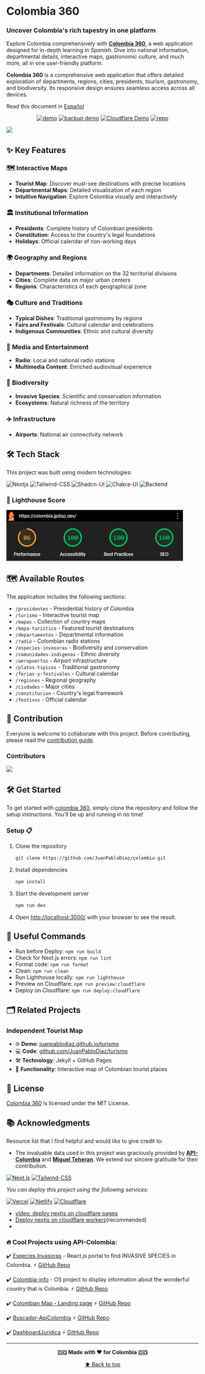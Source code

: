# Colombia 360

### Uncover Colombia's rich tapestry in one platform

Explore Colombia comprehensively with [**Colombia 360**](https://colombia.jpdiaz.dev), a web application designed for in-depth learning _in Spanish_. Dive into national information, departmental details, interactive maps, gastronomic culture, and much more, all in one user-friendly platform.

**Colombia 360** is a comprehensive web application that offers detailed exploration of departments, regions, cities, presidents, tourism, gastronomy, and biodiversity. Its responsive design ensures seamless access across all devices.

Read this document in [Español](/readme_es.md)

<div align="center">

[![demo](https://img.shields.io/badge/View%20Demo-000?style=for-the-badge&logo=Google-Chrome&logoColor=white)](https://colombia.jpdiaz.dev/)
[![backup demo](https://img.shields.io/badge/Backup%20Demo-000?style=for-the-badge&logo=Netlify&logoColor=white)](https://clombia.netlify.app/)
[![Cloudflare Demo](https://img.shields.io/badge/Cloudflare%20Worker-000?style=for-the-badge&logo=Cloudflare&logoColor=white)](https://colombia.jpdiaz.workers.dev)
[![repo](https://img.shields.io/badge/View%20Code-000?style=for-the-badge&logo=GitHub&logoColor=white)](https://github.com/JuanPabloDiaz/colombia)


</div>

<a href="https://colombia.jpdiaz.dev"><img src="https://raw.githubusercontent.com/JuanPabloDiaz/colombia/main/public/assets/mapas/colombia_simplemaps.svg" width="300"></a>

## ✨ Key Features

### 🗺️ **Interactive Maps**

- **Tourist Map**: Discover must-see destinations with precise locations
- **Departmental Maps**: Detailed visualization of each region
- **Intuitive Navigation**: Explore Colombia visually and interactively

### 🏛️ **Institutional Information**

- **Presidents**: Complete history of Colombian presidents
- **Constitution**: Access to the country's legal foundations
- **Holidays**: Official calendar of non-working days

### 🌍 **Geography and Regions**

- **Departments**: Detailed information on the 32 territorial divisions
- **Cities**: Complete data on major urban centers
- **Regions**: Characteristics of each geographical zone

### 🎭 **Culture and Traditions**

- **Typical Dishes**: Traditional gastronomy by regions
- **Fairs and Festivals**: Cultural calendar and celebrations
- **Indigenous Communities**: Ethnic and cultural diversity

### 🎵 **Media and Entertainment**

- **Radio**: Local and national radio stations
- **Multimedia Content**: Enriched audiovisual experience

### 🌿 **Biodiversity**

- **Invasive Species**: Scientific and conservation information
- **Ecosystems**: Natural richness of the territory

### ✈️ **Infrastructure**

- **Airports**: National air connectivity network

## 🛠️ Tech Stack

This project was built using modern technologies:

![Nextjs](https://img.shields.io/badge/Next.js-000?style=for-the-badge&logo=Next.js&logoColor=white)
![Tailwind-CSS](https://img.shields.io/badge/Tailwind%20CSS-06B6D4.svg?style=for-the-badge&logo=Tailwind-CSS&logoColor=white)
![Shadcn-UI](https://img.shields.io/badge/shadcn/ui-000000.svg?style=for-the-badge&logo=shadcn/ui&logoColor=white)
![Chakra-UI](https://img.shields.io/badge/Chakra%20UI-319795?style=for-the-badge&logo=Chakra-UI&logoColor=white)
![Backend](https://img.shields.io/badge/api-colombia-339933?style=for-the-badge&logoColor=white)

### 🚀 Lighthouse Score

<img src="./public/assets/images/lighthouse.jpg"/>

## 🗺️ Available Routes

The application includes the following sections:

- `/presidentes` - Presidential history of Colombia
- `/turismo` - Interactive tourist map
- `/mapas` - Collection of country maps
- `/mapa-turistico` - Featured tourist destinations
- `/departamentos` - Departmental information
- `/radio` - Colombian radio stations
- `/especies-invasoras` - Biodiversity and conservation
- `/comunidades-indigenas` - Ethnic diversity
- `/aeropuertos` - Airport infrastructure
- `/platos-tipicos` - Traditional gastronomy
- `/ferias-y-festivales` - Cultural calendar
- `/regiones` - Regional geography
- `/ciudades` - Major cities
- `/constitucion` - Country's legal framework
- `/festivos` - Official calendar

## 🤝 Contribution

Everyone is welcome to collaborate with this project. Before contributing, please read the [contribution guide](CONTRIBUTING.md).

### Contributors

<a href="https://github.com/JuanPabloDiaz/colombia/graphs/contributors"><img src="https://contrib.rocks/image?repo=JuanPabloDiaz/colombia" /></a>

## 🛠️ Get Started

To get started with [colombia 360](https://colombia.jpdiaz.dev), simply clone the repository and follow the setup instructions. You'll be up and running in no time!

### Setup 📋

1. Clone the repository

   ```bash
   git clone https://github.com/JuanPabloDiaz/colombia.git
   ```

2. Install dependencies

   ```bash
   npm install
   ```

3. Start the development server

   ```bash
   npm run dev
   ```

4. Open [http://localhost:3000/](http://localhost:3000/) with your browser to see the result.

## 🧰 Useful Commands

- Run before Deploy: `npm run build`
- Check for Next.js errors: `npm run lint`
- Format code: `npm run format`
- Clean: `npm run clean`
- Run Lighthouse locally: `npm run lighthouse`
- Preview on Cloudflare: `npm run preview:cloudflare`
- Deploy on Cloudflare: `npm run deploy:cloudflare`

## 🗂️ Related Projects

### Independent Tourist Map

- 🌐 **Demo**: [juanpablodiaz.github.io/turismo](https://juanpablodiaz.github.io/turismo)
- 💻 **Code**: [github.com/JuanPabloDiaz/turismo](https://github.com/JuanPabloDiaz/turismo)
- 🛠️ **Technology**: Jekyll + GitHub Pages
- 📍 **Functionality**: Interactive map of Colombian tourist places

## 📜 License

[Colombia 360](https://colombia.jpdiaz.dev) is licensed under the MIT License.

## 📚 Acknowledgments

Resource list that I find helpful and would like to give credit to:

- The invaluable data used in this project was graciously provided by [**API-Colombia**](https://api-colombia.com/) and [**Miguel Teheran**](https://mteheran.dev/). We extend our sincere gratitude for their contribution.

[![Next.js](https://img.shields.io/badge/Next.js-000?style=for-the-badge&logo=Next.js&logoColor=white)](https://nextjs.org/)
[![Tailwind-CSS](https://img.shields.io/badge/Tailwind%20CSS-06B6D4.svg?style=for-the-badge&logo=Tailwind-CSS&logoColor=white)](https://tailwindcss.com/)

*You can deploy this project using the following services:*

[![Vercel](https://img.shields.io/badge/Vercel-000?style=for-the-badge&logo=Vercel&logoColor=white)](https://vercel.com/)
[![Netlify](https://img.shields.io/badge/Netlify-000?style=for-the-badge&logo=Netlify&logoColor=white)](https://netlify.com/)
[![Cloudflare](https://img.shields.io/badge/Cloudflare-000?style=for-the-badge&logo=Cloudflare&logoColor=white)](https://cloudflare.com/)
- [video: deploy nextjs on cloudflare pages](https://www.youtube.com/watch?v=A49jpNN4omY)
- [Deploy nextjs on cloudflare workers](https://developers.cloudflare.com/workers/framework-guides/web-apps/nextjs/#deploy-an-existing-nextjs-project-on-workers)(recommended)
- 


### 🔥 Cool Projects using API-Colombia:

✔️ [Especies Invasoras](https://especiesinvasoras.api-colombia.com/) - React.js portal to find INVASIVE SPECIES in Colombia. ⚡️ [GitHub Repo](https://github.com/Mteheran/invasivespecie-colombia)

✔️ [Colombia-info](https://colombia-info.vercel.app) - OS project to display information about the wonderful country that is Colombia. ⚡️ [GitHub Repo](https://github.com/DavidCast27/colombia-info)

✔️ [Colombian Map - Landing page](https://colombia-rosy.vercel.app/) ⚡️ [GitHub Repo](https://github.com/Orloxx23/7-Landings/tree/main/DIA3)

✔️ [Buscador-ApiColombia](https://github.com/Rinaplata/Buscador-ApiColombia) ⚡️ [GitHub Repo](https://github.com/Rinaplata/Buscador-ApiColombia)

✔️ [DashboardJuridica](https://dashboard-juridica.vercel.app/) ⚡️ [GitHub Repo](https://github.com/RodrigoA15/DashboardJuridica?tab=coc-ov-file)

---

<div align="center">

**🇨🇴 Made with ❤️ for Colombia 🇨🇴**

[⬆️ Back to top](#colombia-360)

</div>
